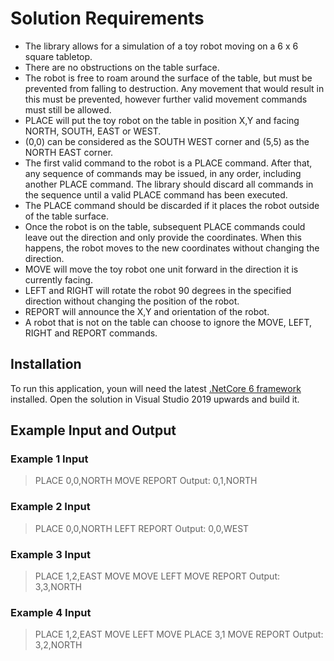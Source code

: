 # Solution Requirements

- The library allows for a simulation of a toy robot moving on a 6 x 6 square tabletop.
- There are no obstructions on the table surface.
- The robot is free to roam around the surface of the table, but must be prevented from falling to destruction. Any movement that would result in this must be prevented, however further valid movement commands must still be allowed.
- PLACE will put the toy robot on the table in position X,Y and facing NORTH, SOUTH, EAST or WEST.
- (0,0) can be considered as the SOUTH WEST corner and (5,5) as the NORTH EAST corner.
- The first valid command to the robot is a PLACE command. After that, any sequence of commands may be issued, in any order, including another PLACE command. The library should discard all commands in the sequence until a valid PLACE command has been executed.
- The PLACE command should be discarded if it places the robot outside of the table surface.
- Once the robot is on the table, subsequent PLACE commands could leave out the direction and only provide the coordinates. When this happens, the robot moves to the new coordinates without changing the direction.
- MOVE will move the toy robot one unit forward in the direction it is currently facing.
- LEFT and RIGHT will rotate the robot 90 degrees in the specified direction without changing the position of the robot.
- REPORT will announce the X,Y and orientation of the robot.
- A robot that is not on the table can choose to ignore the MOVE, LEFT, RIGHT and REPORT commands.

## Installation

To run this application, youn will need the latest [.NetCore 6 framework](https://dotnet.microsoft.com/en-us/download/dotnet/6.0) installed.
Open the solution in Visual Studio 2019 upwards and build it.

## Example Input and Output

### Example 1 Input

> PLACE 0,0,NORTH
> MOVE
> REPORT
Output: 0,1,NORTH

### Example 2 Input

> PLACE 0,0,NORTH
> LEFT
> REPORT
Output: 0,0,WEST

### Example 3 Input

> PLACE 1,2,EAST
> MOVE
> MOVE
> LEFT
> MOVE
> REPORT
Output: 3,3,NORTH

### Example 4 Input

> PLACE 1,2,EAST
> MOVE
> LEFT
> MOVE
> PLACE 3,1
> MOVE
> REPORT
Output: 3,2,NORTH
